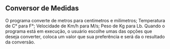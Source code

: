 ## Conversor de Medidas

O programa converte de metros para centimetros e milimetros; Temperatura de C° para F°; Velocidade de Km/h para M/s; Peso de Kg para Lb.
Quando o programa está em execução, o usuário escolhe umas das opções que deseja converter, coloca um valor que sua preferência e será da o resultado da conversão.
